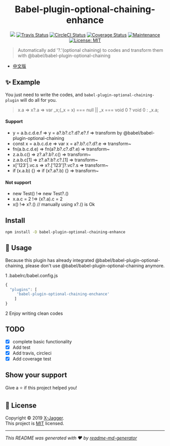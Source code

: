 <h1 align="center">Babel-plugin-optional-chaining-enhance</h1>
<p align="center">
  <img src="https://img.shields.io/badge/version-0.0.6-blue.svg?cacheSeconds=2592000" />
  <a href="https://travis-ci.org/X-Jagger/babel-plugin-optional-chaining-enhance"><img alt="Travis Status" src="https://img.shields.io/travis/X-Jagger/babel-plugin-optional-chaining-enhance/master.svg?label=travis&maxAge=43200"></a>
  <a href="https://circleci.com/gh/X-Jagger/babel-plugin-optional-chaining-enhance"><img alt="CircleCI Status" src="https://img.shields.io/circleci/project/github/X-Jagger/babel-plugin-optional-chaining-enhance/master.svg?label=circle&maxAge=43200"></a>
  <a href="https://codecov.io/gh/X-Jagger/babel-plugin-optional-chaining-enhance"><img alt="Coverage Status" src="https://img.shields.io/codecov/c/github/X-Jagger/babel-plugin-optional-chaining-enhance/master.svg?maxAge=43200"></a>
  <a href="https://github.com/X-Jagger/babel-plugin-optional-chaining-enhance/graphs/commit-activity">
  <img alt="Maintenance" src="https://img.shields.io/badge/Maintained%3F-yes-green.svg" target="_blank" />
  </a>
  <a href="https://github.com/X-Jagger/babel-plugin-optional-chaining-enhance/blob/master/LICENSE">
    <img alt="License: MIT" src="https://img.shields.io/badge/License-MIT-yellow.svg" target="_blank" />
  </a>
</p>

> Automatically add &#39;?.&#39;(optional chaining) to codes and transform them with @babel/babel-plugin-optional-chaining

-   [中文版](./README_CN.md)

## ✨ Example

You just need to write the codes, and `babel-plugin-optional-chaining-plugin` will do all for you.

> x.a => x?.a => var \_x;(\_x = x) === null || \_x === void 0 ? void 0 : \_x.a;

#### Support

-   y = a.b.c.d.e.f => y = a?.b?.c?.d?.e?.f => transform by @babel/babel-plugin-optional-chaining
-   const x = a.b.c.d.e => var x = a?.b?.c?.d?.e => transform~
-   fn(a.b.c.d.e) => fn(a?.b?.c?.d?.e) => transform~
-   z.a.b.c() => z?.a?.b?.c() => transform~
-   z.a.b.c[1] => z?.a?.b?.c?.[1] => transform~
-   x['123'].vc.s => x?.['123']?.vc?.s => transform~
-   if (x.a.b) {} => if (x?.a?.b) {} => transform~

#### Not support

-   new Test() !=> new Test?.()
-   x.a.c = 2 !=> (x?.a).c = 2
-   x() !=> x?.() // manually using x?.() is Ok

## Install

```sh
npm install -D babel-plugin-optional-chaining-enhance
```

## 🚀 Usage

Because this plugin has already integrated @babel/babel-plugin-optional-chaining, please don't use @babel/babel-plugin-optional-chaining anymore.

1 .babelrc/babel.config.js

```js
{
  "plugins": [
     'babel-plugin-optional-chaining-enchance'
    ]
}
```

2 Enjoy writing clean codes

## TODO

-   [x] complete basic functionality
-   [x] Add test
-   [x] Add travis, circleci
-   [x] Add coverage test

## Show your support

Give a ⭐️ if this project helped you!

## 📝 License

Copyright © 2019 [X-Jagger](https://github.com/X-Jagger).<br />
This project is [MIT](https://github.com/X-Jagger/babel-plugin-optional-chaining-enhance/blob/master/LICENSE) licensed.

---

_This README was generated with ❤️ by [readme-md-generator](https://github.com/kefranabg/readme-md-generator)_
